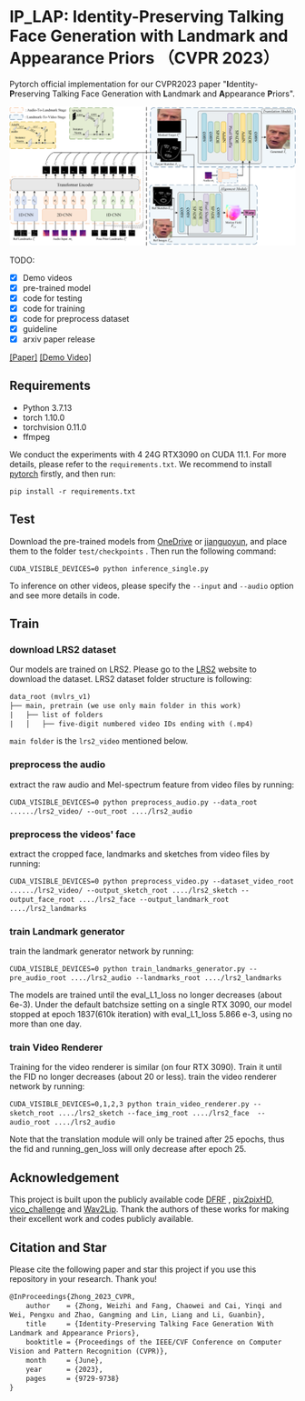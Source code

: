 # IP_LAP: Identity-Preserving Talking Face Generation with Landmark and Appearance Priors （CVPR 2023）

Pytorch official implementation for our CVPR2023 paper "**I**dentity-**P**reserving Talking Face Generation with **L**andmark and **A**ppearance **P**riors".

<img src='./CVPR2023framework.png' width=900>

TODO:
- [x] Demo videos
- [x] pre-trained model
- [x] code for testing
- [x] code for training
- [x] code for preprocess dataset
- [x] guideline 
- [x] arxiv paper release

[[Paper]](https://arxiv.org/abs/2305.08293) [[Demo Video]](https://youtu.be/wtb689iTJC8)

## Requirements
- Python 3.7.13
- torch 1.10.0
- torchvision 0.11.0
- ffmpeg

We conduct the experiments with 4 24G RTX3090 on CUDA 11.1. For more details, please refer to the `requirements.txt`. We recommend to install [pytorch](https://pytorch.org/) firstly, and then run:
```
pip install -r requirements.txt
```
## Test
Download the pre-trained models from [OneDrive](https://1drv.ms/f/s!Amqu9u09qiUGi7UJIADzCCC9rThkpQ?e=P1jG5N) or [jianguoyun](https://www.jianguoyun.com/p/DeXpK34QgZ-EChjI9YcFIAA), and place them to the folder `test/checkpoints` . Then run the following command:
```
CUDA_VISIBLE_DEVICES=0 python inference_single.py
```
To inference on other videos, please specify the `--input` and `--audio` option and see more details in code.

## Train
### download LRS2 dataset
Our models are trained on LRS2. Please go to the [LRS2](https://www.robots.ox.ac.uk/~vgg/data/lip_reading/lrs2.html) website to download the dataset. LRS2 dataset folder structure is following:
```
data_root (mvlrs_v1)
├── main, pretrain (we use only main folder in this work)
|	├── list of folders
|	│   ├── five-digit numbered video IDs ending with (.mp4)
```
`main folder` is the `lrs2_video` mentioned below.

### preprocess the audio
extract the raw audio and Mel-spectrum feature from video files by running: 
```
CUDA_VISIBLE_DEVICES=0 python preprocess_audio.py --data_root ....../lrs2_video/ --out_root ..../lrs2_audio
```
### preprocess the videos' face 

extract the cropped face, landmarks and sketches from video files by running: 

```
CUDA_VISIBLE_DEVICES=0 python preprocess_video.py --dataset_video_root ....../lrs2_video/ --output_sketch_root ..../lrs2_sketch --output_face_root ..../lrs2_face --output_landmark_root ..../lrs2_landmarks
```

### train Landmark generator

train the landmark generator network by running:

```
CUDA_VISIBLE_DEVICES=0 python train_landmarks_generator.py --pre_audio_root ..../lrs2_audio --landmarks_root ..../lrs2_landmarks
```
The models are trained until the eval_L1_loss no longer decreases (about 6e-3).
Under the default batchsize setting on a single RTX 3090, our model stopped at epoch 1837(610k iteration) with eval_L1_loss 5.866 e-3, using no more than one day.

### train Video Renderer
Training for the video renderer is similar (on four RTX 3090). Train it until the FID no longer decreases (about 20 or less).
train the video renderer network by running:
```
CUDA_VISIBLE_DEVICES=0,1,2,3 python train_video_renderer.py --sketch_root ..../lrs2_sketch --face_img_root ..../lrs2_face  --audio_root ..../lrs2_audio
```
Note that the translation module will only be trained  after 25 epochs, thus the fid and running_gen_loss will only decrease after epoch 25. 


## Acknowledgement
This project is built upon the publicly available code [DFRF](https://github.com/sstzal/DFRF) , [pix2pixHD](https://github.com/NVIDIA/pix2pixHD), [vico_challenge](https://github.com/dc3ea9f/vico_challenge_baseline/tree/a282472ea99a1983ca2ce194665a51c2634a1416/evaluations) and [Wav2Lip](https://github.com/Rudrabha/Wav2Lip/tree/master). Thank the authors of these works for making their excellent work and codes publicly available.


## Citation and Star
Please cite the following paper and star this project if you use this repository in your research. Thank you!
```
@InProceedings{Zhong_2023_CVPR,
    author    = {Zhong, Weizhi and Fang, Chaowei and Cai, Yinqi and Wei, Pengxu and Zhao, Gangming and Lin, Liang and Li, Guanbin},
    title     = {Identity-Preserving Talking Face Generation With Landmark and Appearance Priors},
    booktitle = {Proceedings of the IEEE/CVF Conference on Computer Vision and Pattern Recognition (CVPR)},
    month     = {June},
    year      = {2023},
    pages     = {9729-9738}
}
```



